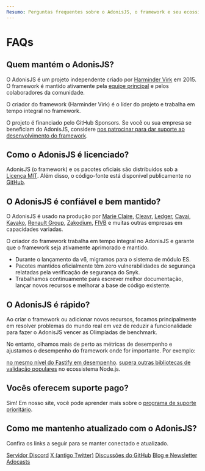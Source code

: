 ```yaml
---
Resumo: Perguntas frequentes sobre o AdonisJS, o framework e seu ecossistema.
---
```


# FAQs

## Quem mantém o AdonisJS?

O AdonisJS é um projeto independente criado por [Harminder Virk](https://twitter.com/AmanVirk1) em 2015. O framework é mantido ativamente pela [equipe principal](https://github.com/orgs/adonisjs/people) e pelos colaboradores da comunidade.

O criador do framework (Harminder Virk) é o líder do projeto e trabalha em tempo integral no framework.

O projeto é financiado pelo GitHub Sponsors. Se você ou sua empresa se beneficiam do AdonisJS, considere [nos patrocinar para dar suporte ao desenvolvimento do framework](https://github.com/sponsors/thetutlage).

## Como o AdonisJS é licenciado?

AdonisJS (o framework) e os pacotes oficiais são distribuídos sob a [Licença MIT](https://opensource.org/license/mit/). Além disso, o código-fonte está disponível publicamente no [GitHub](https://github.com/adonisjs).

## O AdonisJS é confiável e bem mantido?

O AdonisJS é usado na produção por [Marie Claire](https://www.marieclaire.com/), [Cleavr](https://cleavr.io), [Ledger](https://www.ledger.com/), [Cavai](https://cavai.com), [Kayako](https://kayako.com), [Renault Group](https://www.renaultgroup.com/en/), [Zakodium](https://www.zakodium.com/), [FIVB](https://www.fivb.com) e muitas outras empresas em capacidades variadas.

O criador do framework trabalha em tempo integral no AdonisJS e garante que o framework seja ativamente aprimorado e mantido.

- Durante o lançamento da v6, migramos para o sistema de módulo ES.
- Pacotes mantidos oficialmente têm zero vulnerabilidades de segurança relatadas pela verificação de segurança do Snyk.
- Trabalhamos continuamente para escrever melhor documentação, lançar novos recursos e melhorar a base de código existente.

## O AdonisJS é rápido?

Ao criar o framework ou adicionar novos recursos, focamos principalmente em resolver problemas do mundo real em vez de reduzir a funcionalidade para fazer o AdonisJS vencer as Olimpíadas de benchmark.

No entanto, olhamos mais de perto as métricas de desempenho e ajustamos o desempenho do framework onde for importante. Por exemplo:

[no mesmo nível do Fastify em desempenho](https://github.com/adonisjs/http-server/blob/main/benchmarks.md).
[supera outras bibliotecas de validação populares](https://github.com/vinejs/vine/blob/main/benchmarks.md) no ecossistema Node.js.

## Vocês oferecem suporte pago?
Sim! Em nosso site, você pode aprender mais sobre o [programa de suporte prioritário](https://adonisjs.com/support_program).

## Como me mantenho atualizado com o AdonisJS?
Confira os links a seguir para se manter conectado e atualizado.

[Servidor Discord](https://discord.gg/vDcEjq6)
[X (antigo Twitter)](https://twitter.com/adonisframework)
[Discussões do GitHub](https://github.com/orgs/adonisjs/discussions)
[Blog e Newsletter](https://adonisjs.com/blog?referrer=adonisjs_docs_faq)
[Adocasts](https://adocasts.com/?referrer=adonisjs_docs_faq)
